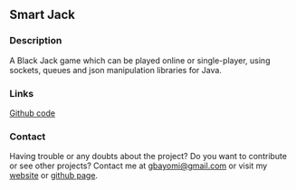 ## Smart Jack

### Description

A Black Jack game which can be played online or single-player, using sockets, queues and json manipulation libraries for Java.

### Links

[Github code](https://github.com/Bayomi/SmartJack/)

### Contact

Having trouble or any doubts about the project? Do you want to contribute or see other projects? Contact me at gbayomi@gmail.com or visit my [website](http://gbayomi.com/) or [github page](https://github.com/Bayomi/).
